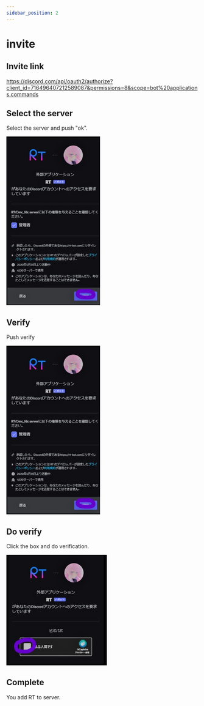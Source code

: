 ```yaml
---
sidebar_position: 2
---
```


# invite

## Invite link

https://discord.com/api/oauth2/authorize?client_id=716496407212589087&permissions=8&scope=bot%20applications.commands

## Select the server

Select the server and push "ok".

![image2](/img/invite/2.jpg)

## Verify

Push verify

![image2](/img/invite/2.jpg)

## Do verify

Click the box and do verification.

![image2](/img/invite/3.jpg)

## Complete

You add RT to server.
